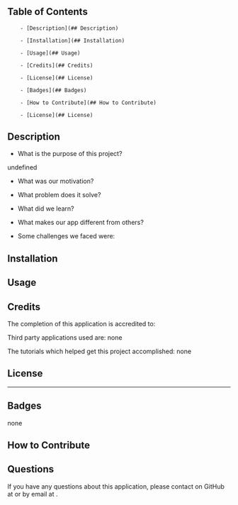 

  #

  
## Table of Contents
  
		- [Description](## Description)
  
		- [Installation](## Installation)
  
		- [Usage](## Usage)
  
		- [Credits](## Credits)
  
		- [License](## License)
  
		- [Badges](## Badges)
  
		- [How to Contribute](## How to Contribute)
  
		- [License](## License)
  
 ## Description
  

  
- What is the purpose of this project?
  
undefined
  
- What was our motivation?
  

  
- What problem does it solve?
  

  
- What did we learn?
  

  
- What makes our app different from others?
  

  
- Some challenges we faced were:
  

  
## Installation
  

  
## Usage
  

  
## Credits
  
The completion of this application is accredited to: 
  

  
Third party applications used are: none
  
The tutorials which helped get this project accomplished: none 
  
## License
  
  
  
---
  
## Badges
  
none
  
## How to Contribute
  

  
## Questions
  
If you have any questions about this application, please contact  on GitHub at  or by email at .
  
